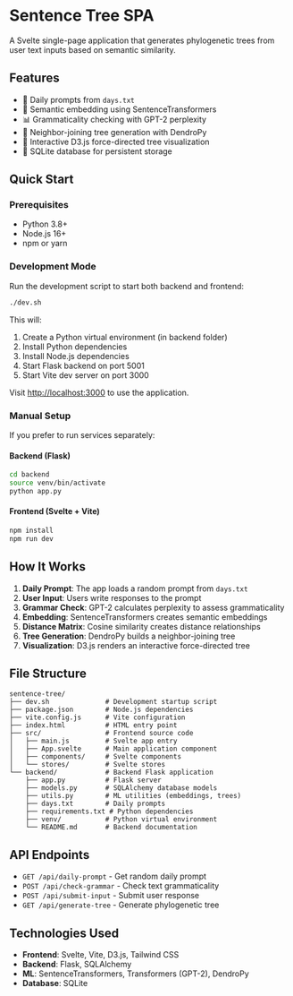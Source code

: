 # Sentence Tree SPA

A Svelte single-page application that generates phylogenetic trees from user text inputs based on semantic similarity.

## Features

- 📝 Daily prompts from `days.txt`
- 🧠 Semantic embedding using SentenceTransformers
- 📊 Grammaticality checking with GPT-2 perplexity
- 🌳 Neighbor-joining tree generation with DendroPy
- 🎨 Interactive D3.js force-directed tree visualization
- 💾 SQLite database for persistent storage

## Quick Start

### Prerequisites
- Python 3.8+
- Node.js 16+
- npm or yarn

### Development Mode

Run the development script to start both backend and frontend:

```bash
./dev.sh
```

This will:
1. Create a Python virtual environment (in backend folder)
2. Install Python dependencies
3. Install Node.js dependencies
4. Start Flask backend on port 5001
5. Start Vite dev server on port 3000

Visit [http://localhost:3000](http://localhost:3000) to use the application.

### Manual Setup

If you prefer to run services separately:

#### Backend (Flask)
```bash
cd backend
source venv/bin/activate
python app.py
```

#### Frontend (Svelte + Vite)
```bash
npm install
npm run dev
```

## How It Works

1. **Daily Prompt**: The app loads a random prompt from `days.txt`
2. **User Input**: Users write responses to the prompt
3. **Grammar Check**: GPT-2 calculates perplexity to assess grammaticality
4. **Embedding**: SentenceTransformers creates semantic embeddings
5. **Distance Matrix**: Cosine similarity creates distance relationships
6. **Tree Generation**: DendroPy builds a neighbor-joining tree
7. **Visualization**: D3.js renders an interactive force-directed tree

## File Structure

```
sentence-tree/
├── dev.sh              # Development startup script
├── package.json        # Node.js dependencies
├── vite.config.js      # Vite configuration
├── index.html          # HTML entry point
├── src/                # Frontend source code
│   ├── main.js         # Svelte app entry
│   ├── App.svelte      # Main application component
│   ├── components/     # Svelte components
│   └── stores/         # Svelte stores
└── backend/            # Backend Flask application
    ├── app.py          # Flask server
    ├── models.py       # SQLAlchemy database models
    ├── utils.py        # ML utilities (embeddings, trees)
    ├── days.txt        # Daily prompts
    ├── requirements.txt # Python dependencies
    ├── venv/           # Python virtual environment
    └── README.md       # Backend documentation
```

## API Endpoints

- `GET /api/daily-prompt` - Get random daily prompt
- `POST /api/check-grammar` - Check text grammaticality
- `POST /api/submit-input` - Submit user response
- `GET /api/generate-tree` - Generate phylogenetic tree

## Technologies Used

- **Frontend**: Svelte, Vite, D3.js, Tailwind CSS
- **Backend**: Flask, SQLAlchemy
- **ML**: SentenceTransformers, Transformers (GPT-2), DendroPy
- **Database**: SQLite

